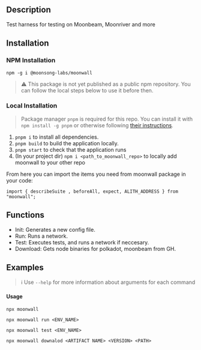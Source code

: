 ## Description

Test harness for testing on Moonbeam, Moonriver and more

## Installation

### NPM Installation
```
npm -g i @moonsong-labs/moonwall
```

> :warning: This package is not yet published as a public npm repository. You can follow the local steps below to use it before then.

### Local Installation

> Package manager `pnpm` is required for this repo. You can install it with `npm install -g pnpm` or otherwise following [their instructions](https://pnpm.io/installation).

1. `pnpm i` to install all dependencies.
2. `pnpm build` to build the application locally.
3. `pnpm start` to check that the application runs
4. (In your project dir) `npm i <path_to_moonwall_repo>` to locally add moonwall to your other repo

From here you can import the items you need from moonwall package in your code:
```
import { describeSuite , beforeAll, expect, ALITH_ADDRESS } from "moonwall";
```

## Functions

- Init: Generates a new config file.
- Run: Runs a network.
- Test: Executes tests, and runs a network if neccesary.
- Download: Gets node binaries for polkadot, moonbeam from GH.

## Examples

> :information_source: Use `--help` for more information about arguments for each command

#### Usage
```
npx moonwall
```

```
npx moonwall run <ENV_NAME>
```

```
npx moonwall test <ENV_NAME>
```

```
npx moonwall downalod <ARTIFACT NAME> <VERSION> <PATH>
```

